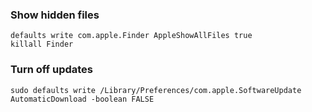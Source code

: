 
### Show hidden files

```
defaults write com.apple.Finder AppleShowAllFiles true
killall Finder
```

### Turn off updates

```
sudo defaults write /Library/Preferences/com.apple.SoftwareUpdate AutomaticDownload -boolean FALSE
```


